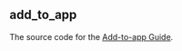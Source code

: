 ## add_to_app

The source code for the [Add-to-app Guide](https://docs.shorebird.dev/guides/add_to_app).